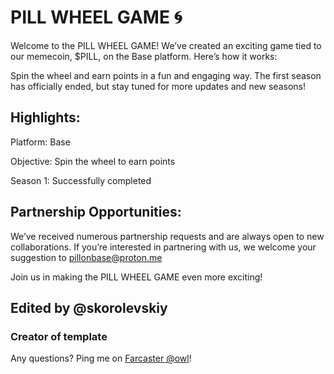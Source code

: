# PILL WHEEL GAME 🌀

Welcome to the PILL WHEEL GAME! We’ve created an exciting game tied to our memecoin, $PILL, on the Base platform. Here’s how it works:

Spin the wheel and earn points in a fun and engaging way. The first season has officially ended, but stay tuned for more updates and new seasons!

## Highlights:

Platform: Base

Objective: Spin the wheel to earn points

Season 1: Successfully completed

## Partnership Opportunities:

We’ve received numerous partnership requests and are always open to new collaborations. If you’re interested in partnering with us, we welcome your suggestion to pillonbase@proton.me

Join us in making the PILL WHEEL GAME even more exciting!

## Edited by @skorolevskiy

### Creator of template

Any questions? Ping me on [Farcaster @owl](https://warpcast.com/owl)!
